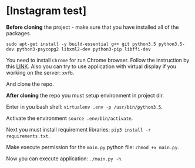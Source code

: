 # [Instagram test] #

**Before cloning** the project - make sure that you have installed all of the packages.

`sudo apt-get install -y build-essential g++ git python3.5 python3.5-dev python3-psycopg2 libxml2-dev python3-pip libffi-dev`

You need to install `Chrome` for run Chrome browser. Follow the instruction by this [LINK](https://askubuntu.com/questions/79280/how-to-install-chrome-browser-properly-via-command-line). Also you can try to use application with virtual display if you working on the server: `xvfb`. 

And clone the repo.

**After cloning** the repo you must setup environment in project dir.

Enter in you bash shell: `virtualenv .env -p /usr/bin/python3.5`.

Activate the environment `source .env/bin/activate`.

Next you must install requirement libraries: `pip3 install -r requirements.txt`.

Make execute permission for the `main.py` python file: `chmod +x main.py`.

Now you can execute application: `./main.py -h`.
